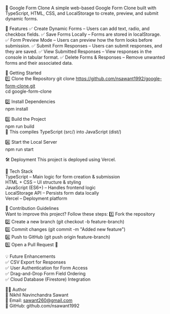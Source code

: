 📌 Google Form Clone
A simple web-based Google Form Clone built with TypeScript, HTML, CSS, and LocalStorage to create, preview, and submit dynamic forms.

📜 Features
✅ Create Dynamic Forms – Users can add text, radio, and checkbox fields.
✅ Save Forms Locally – Forms are stored in localStorage.
✅ Form Preview Mode – Users can preview how the form looks before submission.
✅ Submit Form Responses – Users can submit responses, and they are saved.
✅ View Submitted Responses – View responses in the console in tabular format.
✅ Delete Forms & Responses – Remove unwanted forms and their associated data.


🚀 Getting Started  
1️⃣ Clone the Repository
git clone https://github.com/nsawant1992/google-form-clone.git  
cd google-form-clone  

2️⃣ Install Dependencies  
npm install  

3️⃣ Build the Project  
npm run build  
📌 This compiles TypeScript (src/) into JavaScript (dist/)

4️⃣ Start the Local Server  
npm run start  
 
🛠 Deployment
This project is deployed using Vercel.

🔧 Tech Stack  
TypeScript – Main logic for form creation & submission  
HTML + CSS – UI structure & styling  
JavaScript (ES6+) – Handles frontend logic  
LocalStorage API – Persists form data locally  
Vercel – Deployment platform  

🤝 Contribution Guidelines  
Want to improve this project? Follow these steps: 1️⃣ Fork the repository  
2️⃣ Create a new branch (git checkout -b feature-branch)  
3️⃣ Commit changes (git commit -m "Added new feature")  
4️⃣ Push to GitHub (git push origin feature-branch)  
5️⃣ Open a Pull Request 🚀  

💡 Future Enhancements  
✅ CSV Export for Responses  
✅ User Authentication for Form Access  
✅ Drag-and-Drop Form Field Ordering  
✅ Cloud Database (Firestore) Integration  

👨‍💻 Author  
📌 Nikhil Navinchandra Sawant  
📧 Email: sawant260@gmail.com  
🔗 GitHub: github.com/nsawant1992  